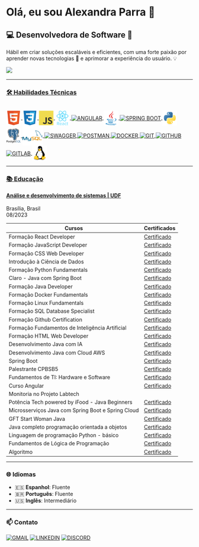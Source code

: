 # Olá, eu sou Alexandra Parra 👋

## 💻 Desenvolvedora de Software 🌟
<p>Hábil em criar soluções escaláveis e eficientes, com uma forte paixão por aprender novas tecnologias 🌱 e aprimorar a experiência do usuário. 💡</p>
<div>
  <a href="https://github.com/AlexandraParra">
  <img height="180em" src="https://github-readme-stats.vercel.app/api/top-langs/?username=AlexandraParra&layout=compact&langs_count=7&theme=tokyonight"/>
</div>

---
### 🛠️ Habilidades Técnicas
<div style="display: inline_block"><br>
  <img align="center" alt="HTML" title="HTML" width="40" src="https://raw.githubusercontent.com/devicons/devicon/master/icons/html5/html5-original.svg">
  <img align="center" alt="CSS" title="CSS" width="40" src="https://raw.githubusercontent.com/devicons/devicon/master/icons/css3/css3-original.svg">
  <img align="center" alt="JS" title="JS" width="40" src="https://raw.githubusercontent.com/devicons/devicon/master/icons/javascript/javascript-original.svg">
  <img align="center" alt="REACT JS" title="REACT JS" width="40" src="https://raw.githubusercontent.com/devicons/devicon/master/icons/react/react-original-wordmark.svg">
  <img align="center" alt="ANGULAR" title="ANGULAR" width="50" src="https://camo.githubusercontent.com/8886130b3d8aba95dbdd7c4f9a41029606424cc06d1873c1ced87dd55a222fef/68747470733a2f2f616e67756c61722e696f2f6173736574732f696d616765732f6c6f676f732f616e67756c61722f616e67756c61722e737667">
  <img align="center" alt="JAVA" title="JAVA" width="40" src="https://raw.githubusercontent.com/devicons/devicon/master/icons/java/java-original.svg">
  <img align="center" alt="SPRING BOOT" title="SPRING BOOT" width="40" src="https://img.icons8.com/color/480w/spring-logo.png">
  <img align="center" alt="PYTHON" title="PYTHON" width="40" src="https://github.com/devicons/devicon/raw/master/icons/python/python-original.svg">
  <img align="center" alt="POSTGRESQL" title="POSTGRESQL" width="40" src="https://raw.githubusercontent.com/devicons/devicon/master/icons/postgresql/postgresql-original-wordmark.svg">
  <img align="center" alt="MYSQL" title="MYSQL" width="55" src="https://raw.githubusercontent.com/devicons/devicon/master/icons/mysql/mysql-original-wordmark.svg">
  <img align="center" alt="SWAGGER" title="SWAGGER" width="40" src="https://static-00.iconduck.com/assets.00/swagger-icon-1024x1024-09037v1r.png">
  <img align="center" alt="POSTMAN" title="POSTMAN" width="40" src="https://camo.githubusercontent.com/a13ca5b988ada41839ebe4f88455e63419a1b56fcb5eda207794cd1649a61d2c/68747470733a2f2f7777772e766563746f726c6f676f2e7a6f6e652f6c6f676f732f676574706f73746d616e2f676574706f73746d616e2d69636f6e2e737667">
  <img align="center" alt="DOCKER" title="DOCKER" width="50" src="https://camo.githubusercontent.com/15fb6fc78b02b700c88462610068c62a1d666ba11d01a8c4dfef797490f80ac0/68747470733a2f2f63646e2e6a7364656c6976722e6e65742f67682f64657669636f6e732f64657669636f6e2f69636f6e732f646f636b65722f646f636b65722d6f726967696e616c2d776f72646d61726b2e737667">
  <img align="center" alt="GIT" title="GIT" width="40" src="https://camo.githubusercontent.com/fcafa5ebc1f5f789ae7d012a3ecd8fe7bda49516591caf7c37698f764165d880/68747470733a2f2f7777772e766563746f726c6f676f2e7a6f6e652f6c6f676f732f6769742d73636d2f6769742d73636d2d69636f6e2e737667">
  <img align="center" alt="GITHUB" title="GITHUB" width="55" src="https://user-images.githubusercontent.com/25181517/192108374-8da61ba1-99ec-41d7-80b8-fb2f7c0a4948.png">
  <img align="center" alt="GITLAB" title="GITLAB" width="55" src="https://cdn4.iconfinder.com/data/icons/logos-and-brands/512/144_Gitlab_logo_logos-512.png">
  <img align="center" alt="LINUX" title="LINUX" width="40" src="https://raw.githubusercontent.com/devicons/devicon/master/icons/linux/linux-original.svg">
</div>

---
### 📚 Educação

#### Análise e desenvolvimento de sistemas | [UDF](https://www.udf.edu.br/)
Brasília, Brasil  
08/2023

| Cursos | Certificados |
|------- |------------- |
|Formação React Developer | [Certificado](https://hermes.dio.me/certificates/JJTYFOSI.pdf)|
|Formação JavaScript Developer | [Certificado](https://hermes.dio.me/certificates/QMLBASTV.pdf)|
|Formação CSS Web Developer | [Certificado](https://hermes.dio.me/certificates/ZHSOQWXN.pdf)|
|Introdução à Ciência de Dados | [Certificado](https://www.linkedin.com/in/alexandrampr/overlay/1733245845716/single-media-viewer/?profileId=ACoAADeqaCEBu4gvG5I3Wk3cdbIL1foEtut0KHc)|
|Formação Python Fundamentals | [Certificado](https://hermes.dio.me/certificates/DQXPZMUF.pdf)|
|Claro - Java com Spring Boot | [Certificado](https://hermes.dio.me/certificates/CERA8AQ7.pdf)|
|Formação Java Developer | [Certificado](https://hermes.dio.me/certificates/3IKJN9YN.pdf)|
|Formação Docker Fundamentals | [Certificado](https://hermes.dio.me/certificates/ECEARQG4.pdf)|
|Formação Linux Fundamentals | [Certificado](https://hermes.dio.me/certificates/V0TXF3KO.pdf)|
|Formação SQL Database Specialist | [Certificado](https://hermes.dio.me/certificates/E1KSFHZO.pdf)|
|Formação Github Certification | [Certificado](https://hermes.dio.me/certificates/IIT5E9D7.pdf)|
|Formação Fundamentos de Inteligência Artificial | [Certificado](https://hermes.dio.me/certificates/GRZ1GTBP.pdf)|
|Formação HTML Web Developer | [Certificado](https://hermes.dio.me/certificates/XOJNCICL.pdf)|
|Desenvolvimento Java com IA | [Certificado](https://hermes.dio.me/certificates/SQW8VSX2.pdf)|
|Desenvolvimento Java com Cloud AWS | [Certificado](https://hermes.dio.me/certificates/1D01487A.pdf)|
|Spring Boot | [Certificado](https://hermes.dio.me/certificates/BDD878D7.pdf)|
|Palestrante CPBSB5 | [Certificado](https://www.linkedin.com/in/alexandrampr/details/certifications/1733243755485/single-media-viewer/?profileId=ACoAADeqaCEBu4gvG5I3Wk3cdbIL1foEtut0KHc)|
|Fundamentos de TI: Hardware e Software | [Certificado](https://lms.ev.org.br/mpls/Web/Lms/Student/PrintCertificateDownload.ashx?uid=7761015&p=H%252b2jOZc0Hq%252fw1%252bDK2KT507AA0IzsYULv)|
|Curso Angular | [Certificado](https://www.udemy.com/certificate/UC-318d5d88-f406-42ad-8b9e-74f55565c273/)|
|Monitoria no Projeto Labtech | |
|Potência Tech powered by iFood - Java Beginners | [Certificado](https://hermes.dio.me/certificates/85818D21.pdf)|
|Microsserviços Java com Spring Boot e Spring Cloud | [Certificado](https://www.udemy.com/certificate/UC-e375ed2e-0795-413d-807f-a5351081f450/)|
|GFT Start Woman Java | [Certificado](https://hermes.dio.me/certificates/0A87E1CD.pdf)|
|Java completo programação orientada a objetos | [Certificado](https://www.udemy.com/certificate/UC-ea85f396-6e53-4d23-944e-2b0499c080bb/)|
|Linguagem de programação Python - básico | [Certificado](https://lms.ev.org.br/mpls/Web/Lms/Student/PrintCertificateDownload.ashx?uid=7761015&p=H%252b2jOZc0Hq%252bf%252bUP5Qysyg%252bRyQ0IxcdCw)|
|Fundamentos de Lógica de Programação | [Certificado](https://lms.ev.org.br/mpls/Web/Lms/Student/PrintCertificateDownload.ashx?uid=7761015&p=H%252b2jOZc0Hq%252frIAB%252f54aPrwNhmZ4y3iUp)|
|Algoritmo | [Certificado](https://www.cursoemvideo.com/validacao-de-certificado/?codigo=41BA7-6297-3)|

---

### 🌐 Idiomas

- 🇪🇸 **Espanhol**: Fluente
- 🇧🇷 **Português**: Fluente
- 🇺🇸 **Inglês**: Intermediário

---

### 📫 Contato

<div>
  <a href = "mailto:diana00suarez@gmail.com"><img alt="GMAIL" title="GMAIL" width="40" src="https://upload.wikimedia.org/wikipedia/commons/thumb/7/7e/Gmail_icon_%282020%29.svg/1280px-Gmail_icon_%282020%29.svg.png"/></a>
  <a href="https://www.linkedin.com/in/alexandrampr" target="_blank"><img alt="LINKEDIN" title="LINKEDIN" width="40" src="https://raw.githubusercontent.com/rahuldkjain/github-profile-readme-generator/master/src/images/icons/Social/linked-in-alt.svg"/></a>
  <a href = "https://discord.com/channels/alexandraparra"><img alt="DISCORD" title="DISCORD" width="40" src="https://cdn.prod.website-files.com/6257adef93867e50d84d30e2/636e0a6a49cf127bf92de1e2_icon_clyde_blurple_RGB.png"/></a>
</div>
